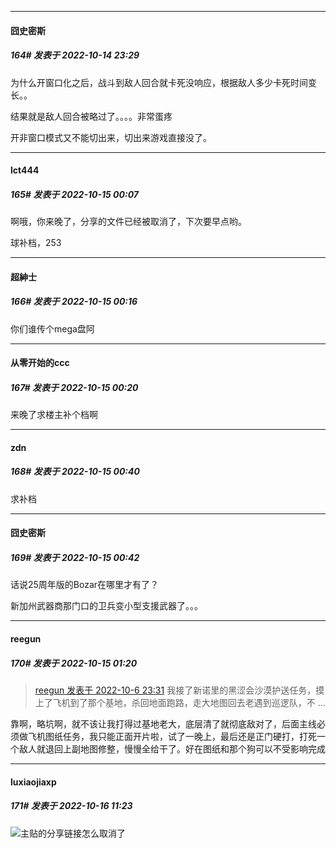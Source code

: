 

*****

####  囧史密斯  
##### 164#       发表于 2022-10-14 23:29

为什么开窗口化之后，战斗到敌人回合就卡死没响应，根据敌人多少卡死时间变长。。

结果就是敌人回合被略过了。。。。非常蛋疼

开非窗口模式又不能切出来，切出来游戏直接没了。



*****

####  lct444  
##### 165#       发表于 2022-10-15 00:07

啊哦，你来晚了，分享的文件已经被取消了，下次要早点哟。

球补档，253



*****

####  超紳士  
##### 166#       发表于 2022-10-15 00:16

你们谁传个mega盘阿

*****

####  从零开始的ccc  
##### 167#       发表于 2022-10-15 00:20

来晚了求楼主补个档啊



*****

####  zdn  
##### 168#       发表于 2022-10-15 00:40

求补档



*****

####  囧史密斯  
##### 169#       发表于 2022-10-15 00:42

话说25周年版的Bozar在哪里才有了？

新加州武器商那门口的卫兵变小型支援武器了。。。



*****

####  reegun  
##### 170#       发表于 2022-10-15 01:20

<blockquote><a href="httphttps://bbs.saraba1st.com/2b/forum.php?mod=redirect&amp;goto=findpost&amp;pid=57787618&amp;ptid=2012218" target="_blank">reegun 发表于 2022-10-6 23:31</a>
我接了新诺里的黑涩会沙漠护送任务，摸上了飞机到了那个基地，杀回地面跑路，走大地图回去老遇到巡逻队，不 ...</blockquote>
靠啊，略坑啊，就不该让我打得过基地老大，底层清了就彻底敌对了，后面主线必须做飞机图纸任务，我只能正面开片啦，试了一晚上，最后还是正门硬打，打死一个敌人就退回上副地图修整，慢慢全给干了。好在图纸和那个狗可以不受影响完成



*****

####  luxiaojiaxp  
##### 171#       发表于 2022-10-16 11:23

<img src="https://static.saraba1st.com/image/smiley/face2017/037.png" referrerpolicy="no-referrer">主贴的分享链接怎么取消了

